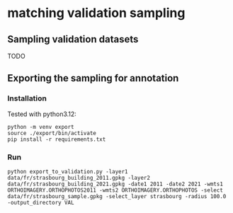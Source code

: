 # matching validation sampling

## Sampling validation datasets

TODO

## Exporting the sampling for annotation

### Installation

Tested with python3.12:
```shell
python -m venv export
source ./export/bin/activate
pip install -r requirements.txt
```
### Run
```shell
python export_to_validation.py -layer1 data/fr/strasbourg_building_2011.gpkg -layer2 data/fr/strasbourg_building_2021.gpkg -date1 2011 -date2 2021 -wmts1 ORTHOIMAGERY.ORTHOPHOTOS2011 -wmts2 ORTHOIMAGERY.ORTHOPHOTOS -select data/fr/strasbourg_sample.gpkg -select_layer strasbourg -radius 100.0 -output_directory VAL
```